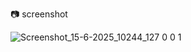 📷 screenshot


![Screenshot_15-6-2025_10244_127 0 0 1](https://github.com/user-attachments/assets/d647ebc4-cf5b-42dd-8e97-05717e9a55d5)
